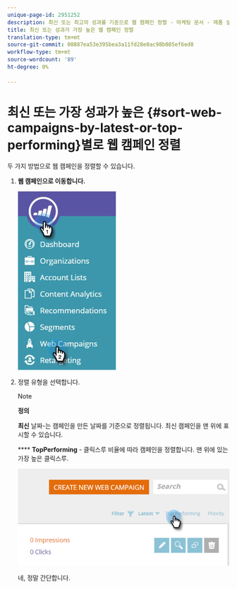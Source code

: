 ```yaml
---
unique-page-id: 2951252
description: 최신 또는 최고의 성과를 기준으로 웹 캠페인 정렬 - 마케팅 문서 - 제품 설명서
title: 최신 또는 성과가 가장 높은 웹 캠페인 정렬
translation-type: tm+mt
source-git-commit: 00887ea53e395bea3a11fd28e0ac98b085ef6ed8
workflow-type: tm+mt
source-wordcount: '89'
ht-degree: 0%

---
```



# 최신 또는 가장 성과가 높은 {#sort-web-campaigns-by-latest-or-top-performing}별로 웹 캠페인 정렬

두 가지 방법으로 웹 캠페인을 정렬할 수 있습니다.

1. **웹 캠페인으로 이동합니다.**

   ![](assets/web-campaigns-hand-1.jpg)

1. 정렬 유형을 선택합니다.

   >[!NOTE]
   >
   >**정의**
   >
   >
   >**최신**  날짜-는 캠페인을 만든 날짜를 기준으로 정렬됩니다. 최신 캠페인을 맨 위에 표시할 수 있습니다.
   >
   >
   >**** **TopPerforming**  - 클릭스루 비율에 따라 캠페인을 정렬합니다. 맨 위에 있는 가장 높은 클릭스루.

   ![](assets/image2016-11-4-13-3a34-3a59.png)

   네, 정말 간단합니다.

